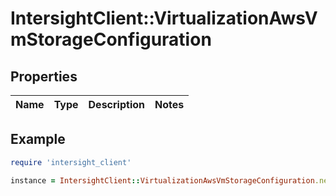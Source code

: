 # IntersightClient::VirtualizationAwsVmStorageConfiguration

## Properties

| Name | Type | Description | Notes |
| ---- | ---- | ----------- | ----- |

## Example

```ruby
require 'intersight_client'

instance = IntersightClient::VirtualizationAwsVmStorageConfiguration.new()
```

